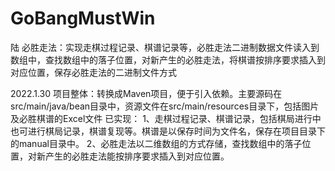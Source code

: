 # GoBangMustWin
 陆
 必胜走法：实现走棋过程记录、棋谱记录等，必胜走法二进制数据文件读入到数组中，查找数组中的落子位置，对新产生的必胜走法，将棋谱按排序要求插入到对应位置，保存必胜走法的二进制文件方式
 
2022.1.30
 项目整体：转换成Maven项目，便于引入依赖。主要源码在src/main/java/bean目录中，资源文件在src/main/resources目录下，包括图片及必胜棋谱的Excel文件
 已实现：
 1、走棋过程记录、棋谱记录，包括棋局进行中也可进行棋局记录，棋谱复现等。棋谱是以保存时间为文件名，保存在项目目录下的manual目录中。
 2、必胜走法以二维数组的方式存储，查找数组中的落子位置，对新产生的必胜走法能按排序要求插入到对应位置。